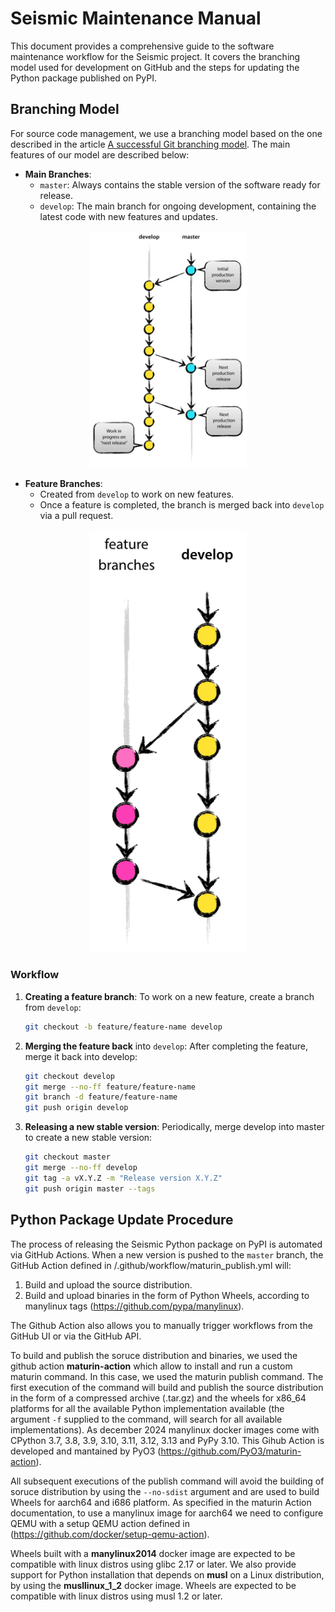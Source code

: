# Seismic Maintenance Manual
This document provides a comprehensive guide to the software maintenance workflow for the Seismic project. It covers the branching model used for development on GitHub and the steps for updating the Python package published on PyPI.

## Branching Model
For source code management, we use a branching model based on the one described in the article [A successful Git branching model](https://nvie.com/posts/a-successful-git-branching-model/).
The main features of our model are described below:
- **Main Branches**:
  - `master`: Always contains the stable version of the software ready for release.
  - `develop`: The main branch for ongoing development, containing the latest code with new features and updates.
<p align="center">
    <img src="imgs/main_branches.png" width="50%"/>
</p>

- **Feature Branches**:
  - Created from `develop` to work on new features.
  - Once a feature is completed, the branch is merged back into `develop` via a pull request.
<p align="center">
    <img src="imgs/feature_branches.png" width="50%"/>
</p>


### Workflow

1. **Creating a feature branch**:
   To work on a new feature, create a branch from `develop`:
   ```bash
   git checkout -b feature/feature-name develop
   ```
2. **Merging the feature back** into `develop`: 
    After completing the feature, merge it back into develop:
    ```bash
    git checkout develop
    git merge --no-ff feature/feature-name
    git branch -d feature/feature-name
    git push origin develop
    ```
3. **Releasing a new stable version**: 
    Periodically, merge develop into master to create a new stable version:
    ```bash
    git checkout master
    git merge --no-ff develop
    git tag -a vX.Y.Z -m "Release version X.Y.Z"
    git push origin master --tags
    ```


## Python Package Update Procedure
The process of releasing the Seismic Python package on PyPI is automated via GitHub Actions.
When a new version is pushed to the `master` branch, the GitHub Action defined in /.github/workflow/maturin_publish.yml will:
1. Build and upload the source distribution.
2. Build and upload binaries in the form of Python Wheels, according to manylinux tags (https://github.com/pypa/manylinux).  
 
The Github Action also allows you to manually trigger workflows from the GitHub UI or via the GitHub API.

To build and publish the soruce distribution and binaries, we used the github action **maturin-action** which allow to install and run a custom maturin command. In this case, we used the maturin publish command. The first execution of the command will build and publish the source distribution in the form of a compressed archive (.tar.gz) and the wheels for x86_64 platforms for all the available Python implementation available (the argument `-f` supplied to the command, will search for all available implementations). As december 2024 manylinux docker images come with CPython 3.7, 3.8, 3.9, 3.10, 3.11, 3.12, 3.13 and PyPy 3.10. This Gihub Action is developed and mantained by PyO3 (https://github.com/PyO3/maturin-action).

All subsequent executions of the publish command will avoid the building of soruce distribution by using the `--no-sdist` argument and are used to build Wheels for aarch64 and i686 platform.
As specified in the maturin Action documentation, to use a manylinux image for aarch64 we need to configure QEMU with a setup QEMU action defined in (https://github.com/docker/setup-qemu-action).

Wheels built with a **manylinux2014** docker image are expected to be compatible with linux distros using glibc 2.17 or later. 
We also provide support for Python installation that depends on **musl** on a Linux distribution, by using the **musllinux_1_2** docker image. Wheels are expected to be compatible with linux distros using musl 1.2 or later.